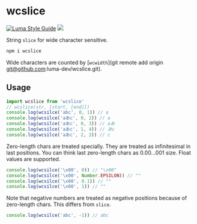 # wcslice

[![Luma Style Guide](https://img.shields.io/badge/styled%20with-luma-%23c5ebeb?style=flat-square)](https://github.com/luma-dev/luma-style-guide#readme)
[![](https://img.shields.io/codecov/c/github/luma-dev/wcslice?style=flat-square)](https://codecov.io/gh/luma-dev/wcslice)

String `slice` for wide character sensitive.

```sh
npm i wcslice
```

Wide characters are counted by [`wcwidth`](git remote add origin git@github.com:luma-dev/wcslice.git).

## Usage

```ts
import wcslice from 'wcslice'
// wcslice(str, [start, [end]])
console.log(wcsilce('abc', 0, 1)) // a
console.log(wcsilce('aあc', 0, 2)) // a
console.log(wcsilce('aあc', 0, 3)) // aあ
console.log(wcsilce('aあc', 1, 4)) // あc
console.log(wcsilce('aあc', 2, 3)) // c
```

Zero-length chars are treated specially. They are treated as infinitesimal in last positions. You can think last zero-length chars as 0.00...001 size.
Float values are supported.

```ts
console.log(wcsilce('\x00', 0)) // "\x00"
console.log(wcsilce('\x00', Number.EPSILON)) // ""
console.log(wcsilce('\x00', 0.1)) // ""
console.log(wcsilce('\x00', 1)) // ""
```

Note that negative numbers are treated as negative positions because of zero-length chars. This differs from `slice`.

```ts
console.log(wcsilce('abc', -1)) // abc
```
